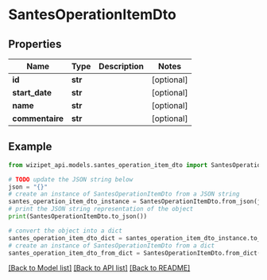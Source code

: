 # SantesOperationItemDto


## Properties

Name | Type | Description | Notes
------------ | ------------- | ------------- | -------------
**id** | **str** |  | [optional] 
**start_date** | **str** |  | [optional] 
**name** | **str** |  | [optional] 
**commentaire** | **str** |  | [optional] 

## Example

```python
from wizipet_api.models.santes_operation_item_dto import SantesOperationItemDto

# TODO update the JSON string below
json = "{}"
# create an instance of SantesOperationItemDto from a JSON string
santes_operation_item_dto_instance = SantesOperationItemDto.from_json(json)
# print the JSON string representation of the object
print(SantesOperationItemDto.to_json())

# convert the object into a dict
santes_operation_item_dto_dict = santes_operation_item_dto_instance.to_dict()
# create an instance of SantesOperationItemDto from a dict
santes_operation_item_dto_from_dict = SantesOperationItemDto.from_dict(santes_operation_item_dto_dict)
```
[[Back to Model list]](../README.md#documentation-for-models) [[Back to API list]](../README.md#documentation-for-api-endpoints) [[Back to README]](../README.md)


